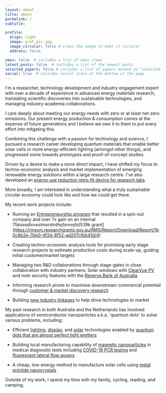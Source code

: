 ```yaml
---
layout: about
title: about
permalink: /
subtitle: 

profile:
  align: right
  image: prof_pic.jpg
  image_circular: false # crops the image to make it circular
  address: false

news: false  # includes a list of news items
latest_posts: false  # includes a list of the newest posts
selected_papers: false # includes a list of papers marked as "selected={true}"
social: true  # includes social icons at the bottom of the page
---
```


I'm a researcher, technology development and industry engagement expert with over a decade of experience in advanced energy materials research, translating scientific discoveries into sustainable technologies, and managing industry-academia collaborations.

I care deeply about meeting our energy needs with zero or at least net-zero emissions. Our present energy production & consumption comes at the expense of future generations and I believe we owe it to them to put every effort into mitgating this. 

Combining this challenge with a passion for technology and science, I pursued a research career developing quantum materials that enable better solar cells or more energy-efficient lighting (amongst other things), and progressed some towards prototypes and proof-of-concept studies.

Driven by a desire to make a more direct impact, I have shifted my focus to techno-economic analysis and market implementation of emerging renewable energy solutions within a large research centre. I've also developed an [energy use reduction retro-fit device for research labs](https://nrmkirkwood.github.io/projects/fumehoodfred/).

More broadly, I am interested in understanding what a truly sustainable circular economy could look like and how we could get there.

My recent work projects include:

- Running an [Entrepreneurship program](https://excitonscience.com/entrepreneurship-funding) that resulted in a spin-out company and over 7x gain on an internal $75k seed investment in the form of a [$539k grant](https://rmsoni.researchgrants.gov.au/RMS/Report/Download/Report/1b0c8b2e-7bb0-4f2d-8f52-ad207cfbb41d/4)

- Creating techno-economic analysis tools for promising early stage research projects to estimate production costs during scale-up, guiding initial customer/market targets

- Managing two R&D collaborations through stage-gates in close collaboration with industry partners: Solar windows with [ClearVue PV](https://www.pv-magazine-australia.com/2021/06/29/how-nanoparticles-enabled-completely-clear-industry-standard-solar-windows-yes-theyre-finally-here-and-targeting-5-efficiency/) and note security features with the [Reserve Bank of Australia](https://excitonscience.com/themes/novel-security-features-reserve-bank-australia)

- Informing research pivots to maximise downstream commercial potential through [customer & market discovery research](https://www.linkedin.com/posts/nicholaskirkwood_avail-solar-receive-csiro-bonus-activity-7092707685506187264-1ePx?utm_source=share&utm_medium=member_desktop)

- Building [new industry linkages](https://excitonscience.com/connect-program-partners) to help drive technologies to market

My past research in both Australia and the Netherlands has involved applications of semiconductor nanoparticles a.k.a. 'quantum dots' to solve various problems, including: 

- Efficient [lighting](https://doi.org/10.1021/acsanm.0c00583), [display](https://doi.org/10.1002/admi.201600868), and [solar](https://doi.org/10.1016/j.solener.2017.04.034) technologies enabled by [quantum dots that are almost perfect light emitters](https://doi.org/10.1021/cm402645r)

- Building local manufacturing capability of [magnetic nanoparticles](https://doi.org/10.1021/acs.jpcc.3c01275) in medical diagnostic tests including [COVID-19 PCR testing](https://pursuit.unimelb.edu.au/articles/the-nanoparticle-ingredient-for-australian-made-covid-tests) and [fluorescent lateral flow assays](https://radetecdiagnostics.com/quantum-dot-technology/)

- A cheap, low-energy method to manufacture solar cells using [metal pnictide nanocrystals](https://doi.org/10.1002/admi.201901600)

Outside of my work, I spend my time with my family, cycling, reading, and camping.